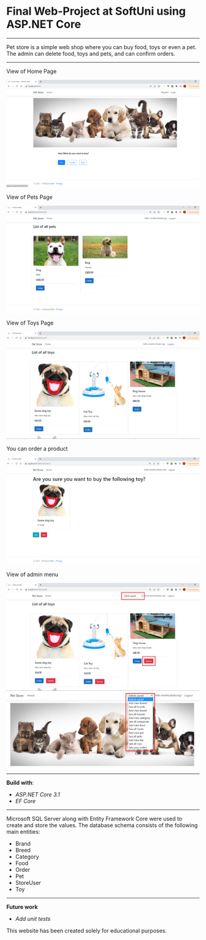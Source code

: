 # Final Web-Project at SoftUni using ASP.NET Core

---

 Pet store is a simple web shop where you can buy food, toys or even a pet. The admin can delete food, toys and pets, and can confirm orders.

---
View of Home Page

![](Images/homePage.jpg)

View of Pets Page

![](Images/petsPage.jpg)

View of Toys Page

![](Images/toysPage.jpg)

You can order a product

![](Images/orderPage.jpg)

View of admin menu

![](Images/admin.jpg)
![](Images/adminBar.jpg)

---
**Build with**:

* *ASP.NET Core 3.1*
* *EF Core*


---


Microsoft SQL Server along with Entity Framework Core were used to create and store the values. The database schema consists of the following main entities:

 * Brand
 * Breed
 * Category
 * Food
 * Order 
 * Pet
 * StoreUser
 * Toy


---

**Future work**

* *Add unit tests*


This website has been created solely for educational purposes.